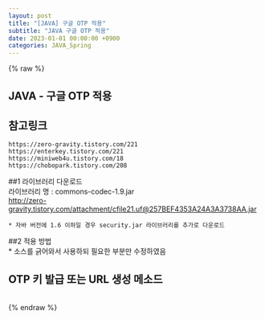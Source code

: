 ```yaml
---  
layout: post  
title: "[JAVA] 구글 OTP 적용"  
subtitle: "JAVA 구글 OTP 적용"  
date: 2023-01-01 00:00:00 +0900  
categories: JAVA_Spring  
---  
```

{% raw %}  
## JAVA - 구글 OTP 적용  
  
## 참고링크  
	https://zero-gravity.tistory.com/221  
	https://enterkey.tistory.com/221  
	https://miniweb4u.tistory.com/18  
	https://chobopark.tistory.com/208  
  
##1 라이브러리 다운로드  
	라이브러리 명 : commons-codec-1.9.jar  
	http://zero-gravity.tistory.com/attachment/cfile21.uf@257BEF4353A24A3A3738AA.jar  
  
	* 자바 버전에 1.6 이하일 경우 security.jar 라이브러리를 추가로 다운로드  
  
##2 적용 방법  
	* 소스를 긁어와서 사용하되 필요한 부분만 수정하였음  
  
## OTP 키 발급 또는 URL 생성 메소드  
                                                                                                                                                                                                                                                                                                                                                                                
{% endraw %}
